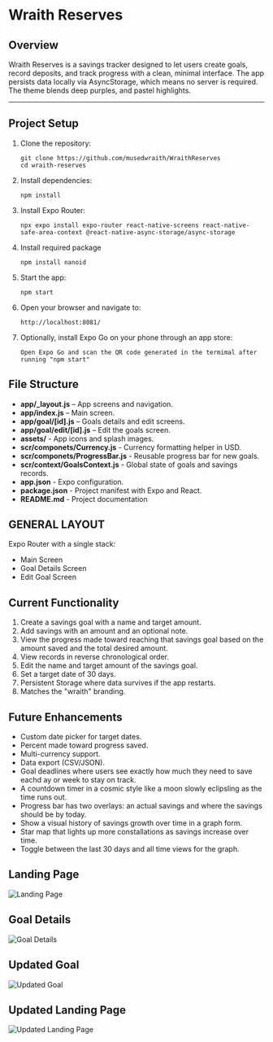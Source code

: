 # Wraith Reserves

## Overview
Wraith Reserves is a savings tracker designed to let users create goals, record deposits, and track progress with a clean, minimal interface. The app persists data locally via AsyncStorage, which means no server is required. The theme blends deep purples, and pastel highlights.

---


## Project Setup
1. Clone the repository:
   ```
   git clone https://github.com/musedwraith/WraithReserves
   cd wraith-reserves
   ```
2. Install dependencies:
   ```
   npm install
   ```
3. Install Expo Router:
   ```
   npx expo install expo-router react-native-screens react-native-safe-area-context @react-native-async-storage/async-storage
   ```
4. Install required package
   ```
   npm install nanoid
   ```
5. Start the app:
   ```
   npm start
   ```
6. Open your browser and navigate to:
   ```
   http://localhost:8081/
   ```
7. Optionally, install Expo Go on your phone through an app store:
   ```
   Open Expo Go and scan the QR code generated in the termimal after running "npm start"
   ```

## File Structure
- **app/_layout.js** – App screens and navigation.
- **app/index.js** – Main screen.
- **app/goal/[id].js** – Goals details and edit screens.
- **app/goal/edit/[id].js** – Edit the goals screen.
- **assets/** - App icons and splash images.
- **scr/componets/Currency.js** - Currency formatting helper in USD.
- **scr/componets/ProgressBar.js** - Reusable progress bar for new goals.
- **scr/context/GoalsContext.js** - Global state of goals and savings records.
- **app.json** - Expo configuration.
- **package.json** - Project manifest with Expo and React.
- **README.md** - Project documentation


## GENERAL LAYOUT
Expo Router with a single stack:
- Main Screen
- Goal Details Screen
- Edit Goal Screen

## Current Functionality
1. Create a savings goal with a name and target amount.
2. Add savings with an amount and an optional note.
3. View the progress made toward reaching that savings goal based on the amount saved and the total desired amount.
4. View records in reverse chronological order.
5. Edit the name and target amount of the savings goal.
6. Set a target date of 30 days.
7. Persistent Storage where data survives if the app restarts.
8. Matches the "wraith" branding.

## Future Enhancements
- Custom date picker for target dates.
- Percent made toward progress saved.
- Multi-currency support.
- Data export (CSV/JSON).
- Goal deadlines where users see exactly how much they need to save eachd ay or week to stay on track.
- A countdown timer in a cosmic style like a moon slowly eclipsling as the time runs out.
- Progress bar has two overlays: an actual savings and where the savings should be by today.
- Show a visual history of savings growth over time in a graph form.
- Star map that lights up more constallations as savings increase over time.
- Toggle between the last 30 days and all time views for the graph.


## Landing Page
![Landing Page](./Image%20Progress/Wraith%20Reserves%20-%2001%20-%20Landing%20Screen.jpg)

## Goal Details
![Goal Details](./Image%20Progress/Wraith%20Reserves%20-%2003%20-%20Target%20Date%20Added%20AND%20Add%20More%20to%20Savings%20Goal.jpg)

## Updated Goal
![Updated Goal](./Image%20Progress/Wraith%20Reserves%20-%2004%20-%20More%20Added%20to%20Savings%20Goal.jpg)

## Updated Landing Page
![Updated Landing Page](./Image%20Progress/Wraith%20Reserves%20-%2005%20-%20Landing%20Screen%20Updated%20With%20Goals.jpg)
